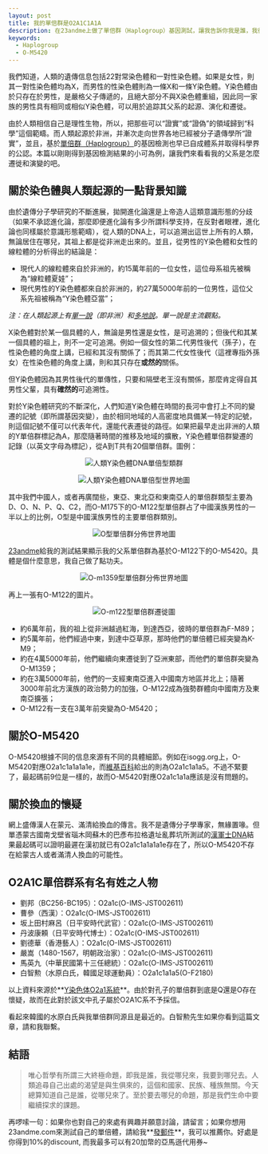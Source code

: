 ```yaml
---
layout: post
title: 我的單倍群是O2A1C1A1A
description: 在23andme上做了單倍群（Haplogroup）基因測試，讓我告訴你我是誰，我從哪兒來。
keywords:
  - Haplogroup
  - O-M5420
---
```


<p class="message">我們知道，人類的遺傳信息包括22對常染色體和一對性染色體。如果是女性，則其一對性染色體均為X，而男性的性染色體則為一條X和一條Y染色體。Y染色體由於只存在於男性，是嚴格父子傳遞的，且絕大部分不與X染色體重組，因此同一家族的男性具有相同或相似Y染色體，可以用於追踪其父系的起源、演化和遷徙。</p>

由於人類相信自己是理性生物，所以，把那些可以“證實”或“證偽”的領域歸到“科學”這個範疇。而人類起源於非洲，并漸次走向世界各地已經被分子遺傳學所“證實”，並且，基於[單倍群（Haplogroup）](https://zh.wikipedia.org/zh-tw/%E5%8D%95%E5%80%8D%E7%BE%A4)的基因檢測也早已自成體系并取得科學界的公認。本篇以剛剛得到基因檢測結果的小可為例，讓我們來看看我的父系是怎麼遷徙和演變的吧。

## 關於染色體與人類起源的一點背景知識

由於遺傳分子學研究的不斷進展，拋開進化論還是上帝造人這類意識形態的分歧（如果不承認進化論，那麼即便進化論有多少所謂科學支持，在反對者眼裡，進化論也同樣屬於意識形態範疇），從人類的DNA上，可以追溯出這世上所有的人類，無論居住在哪兒，其祖上都是從非洲走出來的。並且，從男性的Y染色體和女性的線粒體的分析得出的結論是：

* 現代人的線粒體來自於非洲的，約15萬年前的一位女性，這位母系祖先被稱為“線粒體夏娃”；
* 現代男性的Y染色體都來自於非洲的，約27萬5000年前的一位男性，這位父系先祖被稱為“Y染色體亞當”；

*注：在人類起源上有[單一說](https://zh.wikipedia.org/zh-tw/%E4%BA%BA%E7%B1%BB%E5%8D%95%E5%9C%B0%E8%B5%B7%E6%BA%90%E8%AF%B4)（即非洲）和[多地說](https://zh.wikipedia.org/wiki/%E4%BA%BA%E9%A1%9E%E5%A4%9A%E5%9C%B0%E8%B5%B7%E6%BA%90%E8%AA%AA)。單一說是主流觀點。*

X染色體對於某一個具體的人，無論是男性還是女性，是可追溯的；但後代和其某一個具體的祖上，則不一定可追溯。例如一個女性的第二代男性後代（孫子），在性染色體的角度上講，已經和其沒有關係了；而其第二代女性後代（這裡專指外孫女）在性染色體的角度上講，則和其只存在**或然的**關係。

但Y染色體因為其男性後代的單傳性，只要和隔壁老王沒有關係，那麼肯定得自其男性父輩，具有**確然的**可追溯性。

對於Y染色體研究的不斷深化，人們知道Y染色體在時間的長河中會打上不同的變遷的記號（即所謂基因突變），由於相同地域的人高密度地具備某一特定的記號，則這個記號不僅可以代表年代，還能代表遷徙的路徑。如果把最早走出非洲的人類的Y單倍群標記為A，那麼隨著時間的推移及地域的擴散，Y染色體單倍群變遷的記錄（以英文字母為標記），從A到T共有20個單倍群。圖例：

<p align="center"><img src="/blog/public/images/y-dna.png" alt="人類Y染色體DNA單倍型類群"></p>

<p align="center"><img src="/blog/public/images/dna-transfer.png" alt="人類Y染色體DNA單倍型世界地圖"></p>

其中我們中國人，或者再廣闊些，東亞、東北亞和東南亞人的單倍群類型主要為D、O、N、P、Q、C2，而O-M175下的O-M122型單倍群占了中國漢族男性的一半以上的比例，O型是中國漢族男性的主要單倍群類別。

<p align="center"><img src="/blog/public/images/o-haplogroup.png" alt="O型單倍群分佈世界地圖"></p>

[23andme](https://23andme.com)給我的測試結果顯示我的父系單倍群為基於O-M122下的O-M5420。具體是個什麼意思，我自己做了點功夫。

<p align="center"><img src="/blog/public/images/o-m1359.png" alt="O-m1359型單倍群分佈世界地圖"></p>

再上一張有O-M122的圖片。

<p align="center"><img src="/blog/public/images/o-m122.jpg" alt="O-m122型單倍群遷徙圖"></p>

* 約6萬年前，我的祖上從非洲越過紅海，到達西亞，彼時的單倍群為F-M89；
* 約5萬年前，他們經過中東，到達中亞草原，那時他們的單倍體已經突變為K-M9；
* 約在4萬5000年前，他們繼續向東遷徙到了亞洲東部，而他們的單倍群突變為O-M1359；
* 約在3萬5000年前，他們的一支經東南亞進入中國南方地區并北上；隨著3000年前北方漢族的政治勢力的加強，O-M122成為強勢群體向中國南方及東南亞擴張；
* O-M122有一支在3萬年前突變為O-M5420；

## 關於O-M5420

O-M5420根據不同的信息來源有不同的具體細節。例如在isogg.org上，O-M5420對應O2a1c1a1a1a1e，而[維基百科](https://en.wikipedia.org/wiki/Haplogroup_O-M175)給出的則為O2a1c1a1a5。不過不緊要了，最起碼前9位是一樣的，故而O-M5420對應O2a1c1a1a應該是沒有問題的。

## 關於換血的懷疑

網上盛傳漢人在蒙元、滿清給換血的傳言。我不是遺傳分子學專家，無緣置喙。但單憑蒙古國南戈壁省瑙木岡蘇木的巴彥布拉格遺址亂葬坑所測試的[漢軍士DNA](https://www.23mofang.com/community/topics/5afb8d3e4b05b150e3b4f4a9)結果最起碼可以證明最遲在漢初就已有O2a1c1a1a1a1e存在了，所以O-M5420不存在給蒙古人或者滿清人換血的可能性。

## O2A1C單倍群系有名有姓之人物

* 劉邦（BC256-BC195）：O2a1c(O-IMS-JST002611)
* 曹參（西漢）：O2a1c(O-IMS-JST002611)
* 坂上田村麻呂（日平安時代武官）：O2a1c(O-IMS-JST002611)
* 丹波康頼（日平安時代博士）：O2a1c(O-IMS-JST002611)
* 劉德華（香港藝人）：O2a1c(O-IMS-JST002611)
* 嚴嵩（1480-1567，明朝政治家）：O2a1c(O-IMS-JST002611)
* 馬英九（中華民國第十三任總統）：O2a1c(O-IMS-JST002611)
* 白智勲（水原白氏，韓國足球運動員）：O2a1c1a1a5(O-F2180)

以上資料來源於**[Y染色体O2a1系統](https://wiki3.jp/famousdna/page/54)**。由於對孔子的單倍群到底是Q還是O存在懷疑，故而在此對於該文中孔子屬於O2A1C系不予採信。

看起來韓國的水原白氏與我單倍群同源且是最近的。白智勲先生如果你看到這篇文章，請和我聯繫。

## 結語

> 唯心哲學有所謂三大終極命題，即我是誰，我從哪兒來，我要到哪兒去。人類追尋自己出處的渴望是與生俱來的，這個和國家、民族、種族無關。今天總算知道自己是誰，從哪兒來了。至於要去哪兒的命題，那是我們生命中要繼續探求的課題。

再啰嗦一句：如果你也對自己的來處有興趣并願意討論，請留言；如果你想用23andme.com來測試自己的單倍體，請給我**[發郵件](mailto:winwinsfu@gmail.com)**，我可以推薦你。好處是你得到10%的discount, 而我最多可以有20加幣的亞馬遜代用券~
